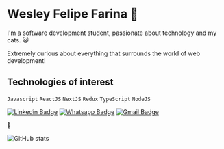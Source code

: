  # Wesley Felipe Farina :rocket:

I'm a software development student, passionate about technology and my cats. :smiley_cat:

Extremely curious about everything that surrounds the world of web development!

## Technologies of interest
`Javascript` `ReactJS` `NextJS` `Redux` `TypeScript` `NodeJS`

[![Linkedin Badge](https://img.shields.io/badge/-LinkedIn-blue?style=flat-square&logo=Linkedin&logoColor=white&link=https://www.linkedin.com/in/felipefarinaa/)](https://www.linkedin.com/in/felipefarinaa/)
[![Whatsapp Badge](https://img.shields.io/badge/-Whatsapp-4CA143?style=flat-square&labelColor=4CA143&logo=whatsapp&logoColor=white&link=https://api.whatsapp.com/send?phone=5551997506707)](https://api.whatsapp.com/send?phone=5551997506707)
[![Gmail Badge](https://img.shields.io/badge/-Gmail-c14438?style=flat-square&logo=Gmail&logoColor=white&link=mailto:wfelipefarina@gmail.com)](mailto:wfelipefarina@gmail.com)

:fist_oncoming:

![GitHub stats](https://github-readme-stats.vercel.app/api?username=fefarina&show_icons=true&theme=tokyonight)






